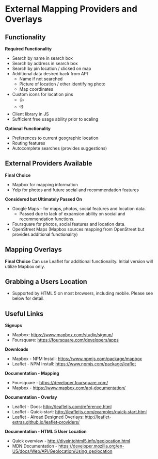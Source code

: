 # External Mapping Providers and Overlays #

## Functionality ##
**Required Functionality**

* Search by name in search box
* Search by address in search box
* Search by pin location / clicked on map
* Additional data desired back from API
  * Name if not searched
  * Picture of location / other identifying photo
  * Map coordinates
* Custom icons for location pins
  * :thumbsup:
  * :thumbsdown:
* Client library in JS
* Sufficient free usage ability prior to scaling

**Optional Functionality**

* Preferences to current geographic location
* Routing features
* Autocomplete searches (provides suggestions)

## External Providers Available ##
**Final Choice**
* Mapbox for mapping information
* Yelp for photos and future social and recommendation features

**Considered but Ultimately Passed On**
* Google Maps - for maps, photos, social features and location data.
  * Passed due to lack of expansion ability on social and recommendation functions.
* Foursquare for photos, social features and location data.
* OpenStreet Maps (Mapbox sources mapping from OpenStreet but provides additional functionality)

## Mapping Overlays ##
**Final Choice**
Can use Leaflet for additional functionality. Initial version will utilize Mapbox only.

## Grabbing a Users Location ##
* Supported by HTML 5 on most browsers, including mobile. Please see below for detail.

## Useful Links ##
**Signups**
* Mapbox: https://www.mapbox.com/studio/signup/
* Foursquare: https://foursquare.com/developers/apps

**Downloads**
* Mapbox - NPM Install: https://www.npmjs.com/package/mapbox
* Leaflet - NPM Install: https://www.npmjs.com/package/leaflet

**Documentation - Mapping**
* Foursquare - https://developer.foursquare.com/
* Mapbox - https://www.mapbox.com/api-documentation/

**Documentation - Overlay**
* Leaflet - Docs: http://leafletjs.com/reference.html
* Leaflet - Quick-start: http://leafletjs.com/examples/quick-start.html
* Leaflet - Alread Designed Overlays: http://leaflet-extras.github.io/leaflet-providers/

**Documentation - HTML 5 User Location**
* Quick overview - http://diveintohtml5.info/geolocation.html
* MDN Documentation - https://developer.mozilla.org/en-US/docs/Web/API/Geolocation/Using_geolocation
